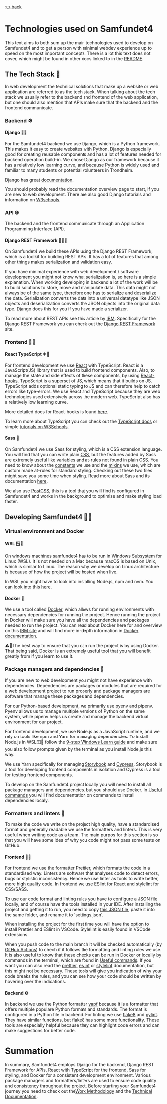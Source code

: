[👈 back](/README.md)
# Technologies used on Samfundet4

This text aims to both sum up the main technologies used to develop on Samfundet4 and to get a person with minimal webdev experience up to speed on the most important concepts. There is a lot this text does not cover, which might be found in other docs linked to in the [README](/README.md).


## The Tech Stack 🥞
In web development the technical solutions that make up a website or web application are referred to as the tech stack. When talking about the tech stack we usually refer to the backend and frontend of the web application, but one should also mention that APIs make sure that the backend and the frontend communicate. 

### Backend ⚙️
#### Django 🐍🎸
For the Samfundet4 backend we use Django, which is a Python framework. This makes it easy to create websites with Python. Django is especially good for creating reusable components and has a lot of features needed for backend operation build-in. We chose Django as our framework because it has a relatively low learning curve, and because Python is widely used and familiar to many students or potential volunteers in Trondheim. 

Django has great [documentation](https://docs.djangoproject.com/en/4.2/).

You should probably read the documentation overview page to start, if you are new to web development. 
There are also good Django tutorials and information on [W3schools](https://www.w3schools.com/django/django_intro.php). 

### API 🌐
The backend and the frontend communicate through an Application Programming Interface (API). 

#### Django REST Framework 🐍🎸🌐
On Samfundet4 we build these APIs using the Django REST Framework, which is a toolkit for building REST APIs. It has a lot of features that among other things makes serialization and validation easy.

If you have minimal experience with web development / software development you might not know what serialization is, so here is a simple explanation. When working developing in backend a lot of the work will be to build solutions to store, move and manipulate data. This data might not always be of the same type, therefore one has to serialize and deserialize the data. Serialization converts the data into a universal datatype like JSON objects and deserialization converts the JSON objects into the original data type. Django does this for you if you have made a serializer.

To read more about REST APIs see this article by [IBM](https://www.ibm.com/topics/rest-apis).
Specifically for the Django REST Framework you can check out the [Django REST Framework](https://www.django-rest-framework.org/) site. 
<!-- here is a great YouTube video on REST APIs: [REST API Crash Course - Introduction + Full Python API Tutorial](https://www.youtube.com/watch?v=qbLc5a9jdXo&list=PLB6-c3A-N51W4K5o2_3e86k1Brg_XTn3U&index=22) -->

### Frontend 🎨🧭
#### React TypeScript ⚛️💙
For frontend development we use [React](https://react.dev/learn) with TypeScript. React is a JavaScript(JS) library that is used to build frontend components. Also, to manage the state and side effects of these components, by using [React-hooks](https://react.dev/learn#using-hooks).  TypeScript is a superset of JS, which means that it builds on JS. TypeScript adds optional static typing to JS and can therefore help to catch errors like type-errors. We use React and TypeScript because they are web technologies used extensively across the modern web. TypeScript also has a relatively low learning curve. 

More detailed docs for React-hooks is found [here](https://react.dev/reference/react). 

To learn more about TypeScript you can check out the [TypeScript docs](https://www.typescriptlang.org/docs/handbook/typescript-from-scratch.html ) or simple [tutorials on W3Schools](https://www.w3schools.com/typescript/typescript_intro.php). 

#### Sass 💅
On Samfundet4 we use Sass for styling, which is a CSS extension language. You will find that you can write plain [CSS](https://developer.mozilla.org/en-US/docs/Web/CSS), but the features added by Sass are extremely useful like variables and at-rules not found in plain CSS. You need to know about the  [constants](/frontend/src/_constants.scss) we use and the [mixins](/frontend/src/_mixins.scss) we use, which are custom made at-rules for standard styling. Checking out these two files might save you some time when styling.
Read more about Sass and its documentation [here](https://sass-lang.com/documentation/).

We also use [PostCSS](https://postcss.org/), this is a tool that you will find is configured in Samfundet4 and works in the background to optimise and make styling load faster. 


## Developing Samfundet4 👩‍💻

### Virtual environment and Docker 
#### WSL 🪟🐧
On windows machines samfundet4 has to be run in Windows Subsystem for Linux (WSL). It is not needed on a Mac because macOS is based on Unix, which is similar to Linux. The reason why we develop on Linux architecture is because of how the project will be hosted when live. 

In WSL you might have to look into installing Node.js, npm and nvm. You can look into this [here](https://learn.microsoft.com/en-us/windows/dev-environment/javascript/nodejs-on-wsl). 

#### Docker 🐳
We use a tool called [Docker](https://www.docker.com/), which allows for running environments with necessary dependencies for running the project. Hence running the project in Docker will make sure you have all the dependencies and packages needed to run the project. You can read about Docker here for and overview on this [IBM site](https://www.ibm.com/topics/docker) and will find more in-depth information in [Docker documentation]( https://docs.docker.com/get-started/overview/). 

⚠️🐳The best way to ensure that you can run the project is by using Docker. That being said, Docker is an extremely useful tool that you will benefit greatly from if you learn to use it.
### Package managers and dependencies 🧱
If you are new to web development you might not have experience with dependencies. Dependencies are packages or modules that are required for a web development project to run properly and package managers are software that manage these packages and dependencies.

For our Python-based development, we primarily use pyenv and pipenv. Pyenv allows us to manage multiple versions of Python on the same system, while pipenv helps us create and manage the backend virtual environment for our project. 

For frontend development, we use Node.js as a JavaScript runtime, and we rely on tools like npm and Yarn for managing dependencies. To install Node.js in WSL🪟🐧 follow the [9-step Windows Learn guide](https://learn.microsoft.com/en-us/windows/dev-environment/javascript/nodejs-on-wsl#install-wsl-2) and make sure you also follow prompts given by the terminal as you install Node.js this way.

We use Yarn specifically for managing [Storybook](https://storybook.js.org/) and [Cypress](https://www.cypress.io/). Storybook is a tool for developing frontend components in isolation and Cypress is a tool for testing frontend components. 

To develop on the Samfundet4 project locally you will need to install all package managers and dependencies, but you should use Docker. In [Useful commands](/docs/useful-commands.md) you will find documentation on commands to install dependencies localy.
 
### Formatters and linters 📜
To make the code we write on the project high quality, have a standardised format and generally readable we use the formatters and linters. This is very useful when writing code as a team. The main purpos for this section is so that you will have some idea of why you code might not pass some tests on GitHub.
#### Frontend 🎨🧭
For frontend we use the formatter Prettier, which formats the code in a standardised way. 
Linters are software that analyses code to detect errors, bugs or stylistic inconsistency. Hence we use linter as tools to write better, more high quality code. In frontend we use ESlint for React and stylelint for CSS/SASS. 

To use our code format and linting rules you have to configure a JSON file locally, and of course have the tools installed in your IDE. After installing the project and getting it to run, you need to copy [this JSON file](/.vscode/settings.emil.json), paste it into the same folder, and rename it to 'settings.json'.

When installing the project for the first time you will have the option to install Prettier and ESlint in VSCode. Stylelint is easily found in VSCode extensions. 

<!-- X_X_X_X legg til link for forklaring av hvordan å kjøe pipline i Docker  -->
When you push code to the main branch it will be checked automatically (by [GitHub Actions](https://docs.github.com/en/actions/learn-github-actions/understanding-github-actions)) to chech if it follows the formatting and linting rules we use. It is also useful to know that these checks can be run in Docker or locally by commands in the terminal, which are found in [Useful commands](/docs/useful-commands.md). If you want you can also read the [prettier](https://prettier.io/), [eslint](https://eslint.org/) or [stylelint](https://stylelint.io/) documentation, but this might not be necessary. These tools will give you indication of why your code breaks the rules, and you can see how your code should be written by hovering over the indications.

#### Backend ⚙️
In backend we use the Python formatter [yapf](https://pypi.org/project/yapf/) because it is a formatter that offers multiple populare Python formats and standards. The format is configured in a Python file in backend. 
For linting we use [flake8](https://flake8.pycqa.org/en/latest/) and [pylint](https://pypi.org/project/pylint/). They have similar functions, but flake8 has some more functionality. These tools are especially helpful because they can highlight code errors and can make suggestions for better code. 

# Summation
In summary, Samfundet4 employs Django for the backend, Django REST Framework for APIs, React with TypeScript for the frontend, Sass for styling, and Docker for a consistent development environment. Various package managers and formatters/linters are used to ensure code quality and consistency throughout the project. Before starting your Samfundet4 journey you need to check out the[Work Methodology](/docs/work-methodology.md) and the [Technical Documentation](/docs/technical/README.md).

<!-- LEGG til mer videre om f.eks pipeline ???
- [MyPy](https://pypi.org/project/mypy/)??
 
Andre pipeline checks...
- TypeScript compiler check
- .
- mer kommer?. -->

